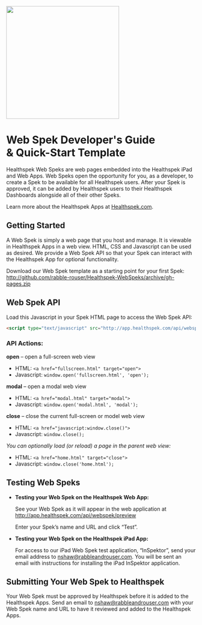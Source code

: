 [<img src="http://rabble-rouser.github.io/Healthspek-WebSpeks/healthspek.png" width="300">](http://www.healthspek.com)
# Web Spek Developer's Guide <br/> & Quick-Start Template

Healthspek Web Speks are web pages embedded into the Healthspek iPad and Web Apps.  Web Speks open the opportunity for you, as a developer, to create a Spek to be available for all Healthspek users.  After your Spek is approved, it can be added by Healthspek users to their Healthspek Dashboards alongside all of their other Speks.

Learn more about the Healthspek Apps at [Healthspek.com](http://www.healthspek.com/).

## Getting Started

A Web Spek is simply a web page that you host and manage.  It is viewable in Healthspek Apps in a web view.  HTML, CSS and Javascript can be used as desired.  We provide a Web Spek API so that your Spek can interact with the Healthspek App for optional functionality.

Download our Web Spek template as a starting point for your first Spek: http://github.com/rabble-rouser/Healthspek-WebSpeks/archive/gh-pages.zip

## Web Spek API

Load this Javascript in your Spek HTML page to access the Web Spek API:
```html
<script type="text/javascript" src="http://app.healthspek.com/api/webspek/">
```

### API Actions:

**open** – open a full-screen web view
- HTML: `<a href="fullscreen.html" target="open">`
- Javascript: `window.open('fullscreen.html', 'open');`

**modal** – open a modal web view
- HTML: `<a href="modal.html" target="modal">`
- Javascript: `window.open('modal.html', 'modal');`


**close** – close the current full-screen or model web view
- HTML: `<a href="javascript:window.close()">`
- Javascript: `window.close();`

_You can optionally load (or reload) a page in the parent web view:_
- HTML: `<a href="home.html" target="close">`
- Javascript: `window.close('home.html');`


## Testing Web Speks

- **Testing your Web Spek on the Healthspek Web App:**

    See your Web Spek as it will appear in the web application at http://app.healthspek.com/api/webspek/preview

    Enter your Spek’s name and URL and click “Test”.

- **Testing your Web Spek on the Healthspek iPad App:**

    For access to our iPad Web Spek test application, “InSpektor”, send your email address to [nshaw@rabbleandrouser.com](mailto:nshaw@rabbleandrouser.com?subject=Web%20Spek%20TestFlight%20Request).  You will be sent an email with instructions for installing the iPad InSpektor application.


## Submitting Your Web Spek to Healthspek

Your Web Spek must be approved by Healthspek before it is added to the Healthspek Apps.  Send an email to [nshaw@rabbleandrouser.com](mailto:nshaw@rabbleandrouser.com?subject=Web%20Spek%20Submission) with your Web Spek name and URL to have it reviewed and added to the Healthspek Apps.
